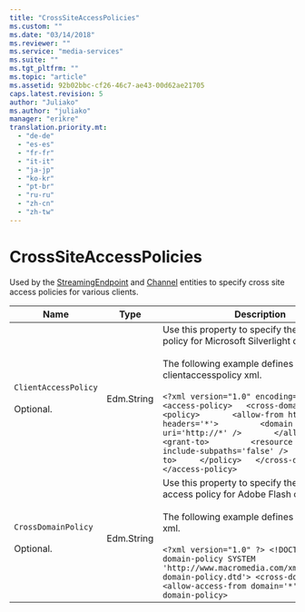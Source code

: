 ```yaml
---
title: "CrossSiteAccessPolicies"
ms.custom: ""
ms.date: "03/14/2018"
ms.reviewer: ""
ms.service: "media-services"
ms.suite: ""
ms.tgt_pltfrm: ""
ms.topic: "article"
ms.assetid: 92b02bbc-cf26-46c7-ae43-00d62ae21705
caps.latest.revision: 5
author: "Juliako"
ms.author: "juliako"
manager: "erikre"
translation.priority.mt: 
  - "de-de"
  - "es-es"
  - "fr-fr"
  - "it-it"
  - "ja-jp"
  - "ko-kr"
  - "pt-br"
  - "ru-ru"
  - "zh-cn"
  - "zh-tw"
---
```

# CrossSiteAccessPolicies
Used by the [StreamingEndpoint](../operations/streamingendpoint.md) and [Channel](../operations/channel.md) entities to specify cross site access policies for various clients.  
  
|Name|Type|Description|  
|----------|----------|-----------------|  
|`ClientAccessPolicy`<br /><br /> Optional.|Edm.String|Use this property to specify the client access policy for Microsoft Silverlight clients.<br /><br /> The following example defines clientaccesspolicy xml.<br /><br /> `<?xml version="1.0" encoding="utf-8"?> <access-policy>   <cross-domain-access>     <policy>       <allow-from http-request-headers='*'>         <domain uri='http://*' />       </allow-from>       <grant-to>         <resource path='/' include-subpaths='false' />       </grant-to>     </policy>   </cross-domain-access> </access-policy>`|  
|`CrossDomainPolicy`<br /><br /> Optional.|Edm.String|Use this property to specify the cross domain access policy for Adobe Flash clients.<br /><br /> The following example defines crossdomain xml.<br /><br /> `<?xml version="1.0" ?> <!DOCTYPE cross-domain-policy SYSTEM 'http://www.macromedia.com/xml/dtds/cross-domain-policy.dtd'> <cross-domain-policy>   <allow-access-from domain='*' /> </cross-domain-policy>`|
